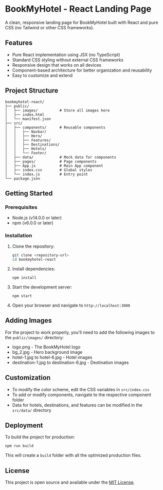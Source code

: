 # BookMyHotel - React Landing Page

A clean, responsive landing page for BookMyHotel built with React and pure CSS (no Tailwind or other CSS frameworks).

## Features

- Pure React implementation using JSX (no TypeScript)
- Standard CSS styling without external CSS frameworks
- Responsive design that works on all devices
- Component-based architecture for better organization and reusability
- Easy to customize and extend

## Project Structure

```
bookmyhotel-react/
├── public/
│   ├── images/          # Store all images here
│   ├── index.html
│   └── manifest.json
├── src/
│   ├── components/      # Reusable components
│   │   ├── Navbar/
│   │   ├── Hero/
│   │   ├── Features/
│   │   ├── Destinations/
│   │   ├── Hotels/
│   │   └── Footer/
│   ├── data/            # Mock data for components
│   ├── pages/           # Page components
│   ├── App.js           # Main App component
│   ├── index.css        # Global styles
│   └── index.js         # Entry point
└── package.json
```

## Getting Started

### Prerequisites

- Node.js (v14.0.0 or later)
- npm (v6.0.0 or later)

### Installation

1. Clone the repository:
   ```bash
   git clone <repository-url>
   cd bookmyhotel-react
   ```

2. Install dependencies:
   ```bash
   npm install
   ```

3. Start the development server:
   ```bash
   npm start
   ```

4. Open your browser and navigate to `http://localhost:3000`

## Adding Images

For the project to work properly, you'll need to add the following images to the `public/images/` directory:

- logo.png - The BookMyHotel logo
- bg_2.jpg - Hero background image
- hotel-1.jpg to hotel-6.jpg - Hotel images
- destination-1.jpg to destination-6.jpg - Destination images

## Customization

- To modify the color scheme, edit the CSS variables in `src/index.css`
- To add or modify components, navigate to the respective component folder
- Data for hotels, destinations, and features can be modified in the `src/data/` directory

## Deployment

To build the project for production:

```bash
npm run build
```

This will create a `build` folder with all the optimized production files.

## License

This project is open source and available under the [MIT License](LICENSE).